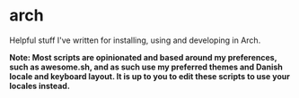 # arch
Helpful stuff I've written for installing, using and developing in Arch.

**Note: Most scripts are opinionated and based around my preferences, such as awesome.sh, and as such use my preferred themes and Danish locale and keyboard layout. It is up to you to edit these scripts to use your locales instead.**
